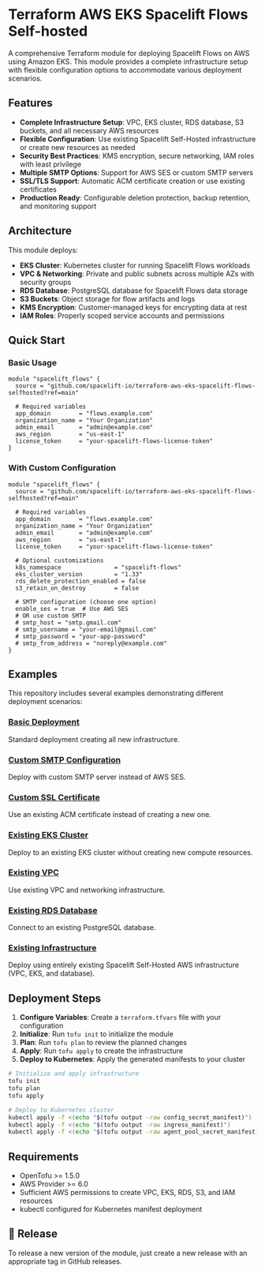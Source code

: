 # Terraform AWS EKS Spacelift Flows Self-hosted

A comprehensive Terraform module for deploying Spacelift Flows on AWS using Amazon EKS. This module provides a complete infrastructure setup with flexible configuration options to accommodate various deployment scenarios.

## Features

- **Complete Infrastructure Setup**: VPC, EKS cluster, RDS database, S3 buckets, and all necessary AWS resources
- **Flexible Configuration**: Use existing Spacelift Self-Hosted infrastructure or create new resources as needed
- **Security Best Practices**: KMS encryption, secure networking, IAM roles with least privilege
- **Multiple SMTP Options**: Support for AWS SES or custom SMTP servers
- **SSL/TLS Support**: Automatic ACM certificate creation or use existing certificates
- **Production Ready**: Configurable deletion protection, backup retention, and monitoring support

## Architecture

This module deploys:

- **EKS Cluster**: Kubernetes cluster for running Spacelift Flows workloads
- **VPC & Networking**: Private and public subnets across multiple AZs with security groups
- **RDS Database**: PostgreSQL database for Spacelift Flows data storage
- **S3 Buckets**: Object storage for flow artifacts and logs
- **KMS Encryption**: Customer-managed keys for encrypting data at rest
- **IAM Roles**: Properly scoped service accounts and permissions

## Quick Start

### Basic Usage

```hcl
module "spacelift_flows" {
  source = "github.com/spacelift-io/terraform-aws-eks-spacelift-flows-selfhosted?ref=main"

  # Required variables
  app_domain        = "flows.example.com"
  organization_name = "Your Organization"
  admin_email       = "admin@example.com"
  aws_region        = "us-east-1"
  license_token     = "your-spacelift-flows-license-token"
}
```

### With Custom Configuration

```hcl
module "spacelift_flows" {
  source = "github.com/spacelift-io/terraform-aws-eks-spacelift-flows-selfhosted?ref=main"

  # Required variables
  app_domain        = "flows.example.com"
  organization_name = "Your Organization"
  admin_email       = "admin@example.com"
  aws_region        = "us-east-1"
  license_token     = "your-spacelift-flows-license-token"

  # Optional customizations
  k8s_namespace               = "spacelift-flows"
  eks_cluster_version         = "1.33"
  rds_delete_protection_enabled = false
  s3_retain_on_destroy        = false
  
  # SMTP configuration (choose one option)
  enable_ses = true  # Use AWS SES
  # OR use custom SMTP
  # smtp_host = "smtp.gmail.com"
  # smtp_username = "your-email@gmail.com"
  # smtp_password = "your-app-password"
  # smtp_from_address = "noreply@example.com"
}
```

## Examples

This repository includes several examples demonstrating different deployment scenarios:

### [Basic Deployment](examples/)
Standard deployment creating all new infrastructure.

### [Custom SMTP Configuration](examples/with_custom_smtp/)
Deploy with custom SMTP server instead of AWS SES.

### [Custom SSL Certificate](examples/with_custom_cert/)
Use an existing ACM certificate instead of creating a new one.

### [Existing EKS Cluster](examples/with_existing_eks/)
Deploy to an existing EKS cluster without creating new compute resources.

### [Existing VPC](examples/with_existing_vpc/)
Use existing VPC and networking infrastructure.

### [Existing RDS Database](examples/with_existing_rds/)
Connect to an existing PostgreSQL database.

### [Existing Infrastructure](examples/with_existing_infra/)
Deploy using entirely existing Spacelift Self-Hosted AWS infrastructure (VPC, EKS, and database).

## Deployment Steps

1. **Configure Variables**: Create a `terraform.tfvars` file with your configuration
2. **Initialize**: Run `tofu init` to initialize the module
3. **Plan**: Run `tofu plan` to review the planned changes
4. **Apply**: Run `tofu apply` to create the infrastructure
5. **Deploy to Kubernetes**: Apply the generated manifests to your cluster

```bash
# Initialize and apply infrastructure
tofu init
tofu plan
tofu apply

# Deploy to Kubernetes cluster
kubectl apply -f <(echo "$(tofu output -raw config_secret_manifest)")
kubectl apply -f <(echo "$(tofu output -raw ingress_manifest)")
kubectl apply -f <(echo "$(tofu output -raw agent_pool_secret_manifest)")
```


## Requirements

- OpenTofu >= 1.5.0
- AWS Provider >= 6.0
- Sufficient AWS permissions to create VPC, EKS, RDS, S3, and IAM resources
- kubectl configured for Kubernetes manifest deployment


## 🚀 Release

To release a new version of the module, just create a new release with an appropriate tag in GitHub releases.

